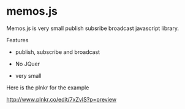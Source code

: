 memos.js
=======

Memos.js is very small publish subsribe broadcast javascript library. 

Features

* publish, subscribe and broadcast

* No JQuer

* very small


Here is the plnkr for the example 

http://www.plnkr.co/edit/7xZvIS?p=preview
